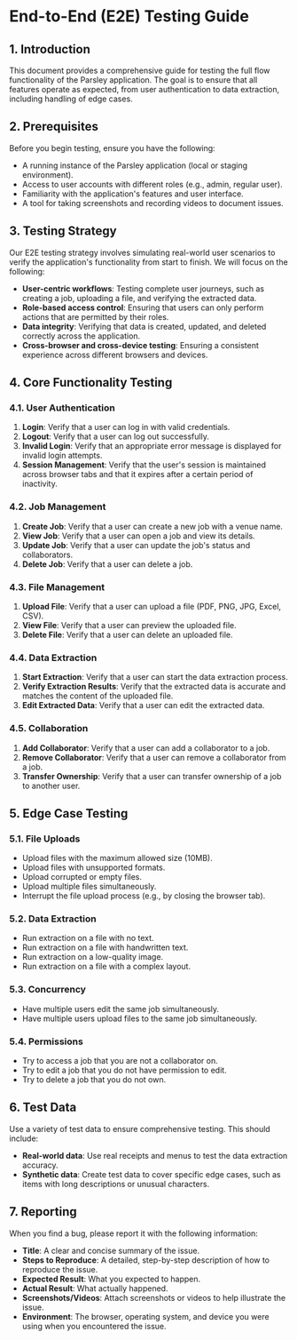 
# End-to-End (E2E) Testing Guide

## 1. Introduction

This document provides a comprehensive guide for testing the full flow functionality of the Parsley application. The goal is to ensure that all features operate as expected, from user authentication to data extraction, including handling of edge cases.

## 2. Prerequisites

Before you begin testing, ensure you have the following:

*   A running instance of the Parsley application (local or staging environment).
*   Access to user accounts with different roles (e.g., admin, regular user).
*   Familiarity with the application's features and user interface.
*   A tool for taking screenshots and recording videos to document issues.

## 3. Testing Strategy

Our E2E testing strategy involves simulating real-world user scenarios to verify the application's functionality from start to finish. We will focus on the following:

*   **User-centric workflows**: Testing complete user journeys, such as creating a job, uploading a file, and verifying the extracted data.
*   **Role-based access control**: Ensuring that users can only perform actions that are permitted by their roles.
*   **Data integrity**: Verifying that data is created, updated, and deleted correctly across the application.
*   **Cross-browser and cross-device testing**: Ensuring a consistent experience across different browsers and devices.

## 4. Core Functionality Testing

### 4.1. User Authentication

1.  **Login**: Verify that a user can log in with valid credentials.
2.  **Logout**: Verify that a user can log out successfully.
3.  **Invalid Login**: Verify that an appropriate error message is displayed for invalid login attempts.
4.  **Session Management**: Verify that the user's session is maintained across browser tabs and that it expires after a certain period of inactivity.

### 4.2. Job Management

1.  **Create Job**: Verify that a user can create a new job with a venue name.
2.  **View Job**: Verify that a user can open a job and view its details.
3.  **Update Job**: Verify that a user can update the job's status and collaborators.
4.  **Delete Job**: Verify that a user can delete a job.

### 4.3. File Management

1.  **Upload File**: Verify that a user can upload a file (PDF, PNG, JPG, Excel, CSV).
2.  **View File**: Verify that a user can preview the uploaded file.
3.  **Delete File**: Verify that a user can delete an uploaded file.

### 4.4. Data Extraction

1.  **Start Extraction**: Verify that a user can start the data extraction process.
2.  **Verify Extraction Results**: Verify that the extracted data is accurate and matches the content of the uploaded file.
3.  **Edit Extracted Data**: Verify that a user can edit the extracted data.

### 4.5. Collaboration

1.  **Add Collaborator**: Verify that a user can add a collaborator to a job.
2.  **Remove Collaborator**: Verify that a user can remove a collaborator from a job.
3.  **Transfer Ownership**: Verify that a user can transfer ownership of a job to another user.

## 5. Edge Case Testing

### 5.1. File Uploads

*   Upload files with the maximum allowed size (10MB).
*   Upload files with unsupported formats.
*   Upload corrupted or empty files.
*   Upload multiple files simultaneously.
*   Interrupt the file upload process (e.g., by closing the browser tab).

### 5.2. Data Extraction

*   Run extraction on a file with no text.
*   Run extraction on a file with handwritten text.
*   Run extraction on a low-quality image.
*   Run extraction on a file with a complex layout.

### 5.3. Concurrency

*   Have multiple users edit the same job simultaneously.
*   Have multiple users upload files to the same job simultaneously.

### 5.4. Permissions

*   Try to access a job that you are not a collaborator on.
*   Try to edit a job that you do not have permission to edit.
*   Try to delete a job that you do not own.

## 6. Test Data

Use a variety of test data to ensure comprehensive testing. This should include:

*   **Real-world data**: Use real receipts and menus to test the data extraction accuracy.
*   **Synthetic data**: Create test data to cover specific edge cases, such as items with long descriptions or unusual characters.

## 7. Reporting

When you find a bug, please report it with the following information:

*   **Title**: A clear and concise summary of the issue.
*   **Steps to Reproduce**: A detailed, step-by-step description of how to reproduce the issue.
*   **Expected Result**: What you expected to happen.
*   **Actual Result**: What actually happened.
*   **Screenshots/Videos**: Attach screenshots or videos to help illustrate the issue.
*   **Environment**: The browser, operating system, and device you were using when you encountered the issue.
